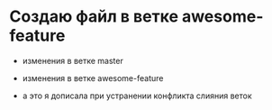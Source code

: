 # Создаю файл в ветке awesome-feature

* изменения в ветке master

* изменения в ветке awesome-feature

* а это я дописала при устранении конфликта слияния веток
